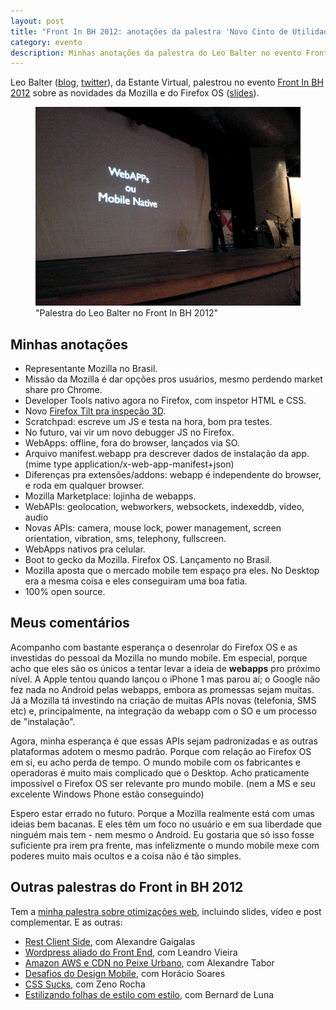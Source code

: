 ```yaml
---
layout: post
title: "Front In BH 2012: anotações da palestra 'Novo Cinto de Utilidades do Desenvolvedor JavaScript' do Leo Balter"
category: evento
description: Minhas anotações da palestra do Leo Balter no evento Front in BH 2012
---
```


Leo Balter ([blog](http://leobalter.net/), [twitter](https://twitter.com/leobalter)), da Estante Virtual, palestrou no evento [Front In BH 2012](http://www.frontinbh.com.br/) sobre as novidades da Mozilla e do Firefox OS ([slides](http://www.slideshare.net/leobalter/novo-cinto-de-utilidades-do-desenvolvedor-javascript-webapis-e-open-web)).

<figure>
	<img src="img/posts/frontinbh2012/leo.jpg">
	<figcaption>"Palestra do Leo Balter no Front In BH 2012"</figcaption>
</figure>

## Minhas anotações

* Representante Mozilla no Brasil.
* Missão da Mozilla é dar opções pros usuários, mesmo perdendo market share pro Chrome.
* Developer Tools nativo agora no Firefox, com inspetor HTML e CSS.
* Novo [Firefox Tilt pra inspeção 3D](/firefox-tilt-3d-inspector/).
* Scratchpad: escreve um JS e testa na hora, bom pra testes.
* No futuro, vai vir um novo debugger JS no Firefox.
* WebApps: offline, fora do browser, lançados via SO.
* Arquivo manifest.webapp pra descrever dados de instalação da app. (mime type application/x-web-app-manifest+json)
* Diferenças pra extensões/addons: webapp é independente do browser, e roda em qualquer browser.
* Mozilla Marketplace: lojinha de webapps.
* WebAPIs: geolocation, webworkers, websockets, indexeddb, video, audio
* Novas APIs: camera, mouse lock, power management, screen orientation, vibration, sms, telephony, fullscreen.
* WebApps nativos pra celular.
* Boot to gecko da Mozilla. Firefox OS. Lançamento no Brasil.
* Mozilla aposta que o mercado mobile tem espaço pra eles. No Desktop era a mesma coisa e eles conseguiram uma boa fatia.
* 100% open source.

## Meus comentários

Acompanho com bastante esperança o desenrolar do Firefox OS e as investidas do pessoal da Mozilla no mundo mobile. Em especial, porque acho que eles são os únicos a tentar levar a ideia de **webapps** pro próximo nível. A Apple tentou quando lançou o iPhone 1 mas parou aí; o Google não fez nada no Android pelas webapps, embora as promessas sejam muitas. Já a Mozilla tá investindo na criação de muitas APIs novas (telefonia, SMS etc) e, principalmente, na integração da webapp com o SO e um processo de "instalação".

Agora, minha esperança é que essas APIs sejam padronizadas e as outras plataformas adotem o mesmo padrão. Porque com relação ao Firefox OS em si, eu acho perda de tempo. O mundo mobile com os fabricantes e operadoras é muito mais complicado que o Desktop. Acho praticamente impossível o Firefox OS ser relevante pro mundo mobile. (nem a MS e seu excelente Windows Phone estão conseguindo)

Espero estar errado no futuro. Porque a Mozilla realmente está com umas ideias bem bacanas. E eles têm um foco no usuário e em sua liberdade que ninguém mais tem - nem mesmo o Android. Eu gostaria que só isso fosse suficiente pra irem pra frente, mas infelizmente o mundo mobile mexe com poderes muito mais ocultos e a coisa não é tão simples.

## Outras palestras do Front in BH 2012

Tem a [minha palestra sobre otimizações web](/frontinbh-otimizacoes-web/), incluindo slides, vídeo e post complementar. E as outras:

* [Rest Client Side](/front-in-bh-rest-client-side-alexandre-gaigalas/), com Alexandre Gaigalas
* [Wordpress aliado do Front End](/front-in-bh-wordpress-leandro-vieira/), com Leandro Vieira
* [Amazon AWS e CDN no Peixe Urbano](/front-in-bh-peixe-urbano-amazon-cdn-alexandre-tabor/), com Alexandre Tabor
* [Desafios do Design Mobile](/front-in-bh-desafios-design-mobile-horacio-soares/), com Horácio Soares
* [CSS Sucks](/front-in-bh-css-sucks-zeno-rocha/), com Zeno Rocha
* [Estilizando folhas de estilo com estilo](/front-in-bh-estilizando-css-com-estilo-bernard-de-luna/), com Bernard de Luna

